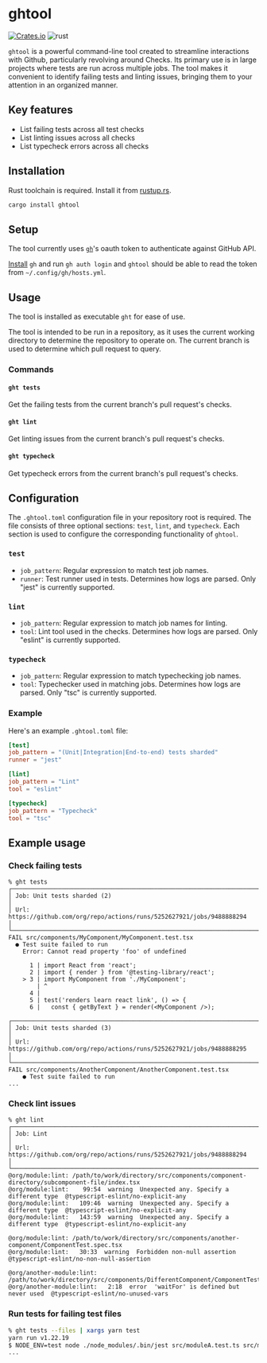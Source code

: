 # ghtool

[![Crates.io][crates-badge]][crates-url]
![rust][build-badge]

`ghtool` is a powerful command-line tool created to streamline interactions
with Github, particularly revolving around Checks. Its primary use is in large
projects where tests are run across multiple jobs. The tool makes it convenient
to identify failing tests and linting issues, bringing them to your attention
in an organized manner.

## Key features

- List failing tests across all test checks
- List linting issues across all checks
- List typecheck errors across all checks

## Installation

Rust toolchain is required. Install it from [rustup.rs](https://rustup.rs/).

```sh
cargo install ghtool
```

## Setup

The tool currently uses [`gh`](https://github.com/cli/cli)'s oauth token to
authenticate against GitHub API.

[Install](https://github.com/cli/cli#installation) `gh` and run `gh auth login`
and `ghtool` should be able to read the token from `~/.config/gh/hosts.yml`.

## Usage

The tool is installed as executable `ght` for ease of use.

The tool is intended to be run in a repository, as it uses the current working
directory to determine the repository to operate on. The current branch is used
to determine which pull request to query.

### Commands

#### `ght tests`

Get the failing tests from the current branch's pull request's checks.

#### `ght lint`

Get linting issues from the current branch's pull request's checks.

#### `ght typecheck`

Get typecheck errors from the current branch's pull request's checks.

## Configuration

The `.ghtool.toml` configuration file in your repository root is required. The
file consists of three optional sections: `test`, `lint`, and `typecheck`. Each
section is used to configure the corresponding functionality of `ghtool`.

### `test`

- `job_pattern`: Regular expression to match test job names.
- `runner`: Test runner used in tests. Determines how logs are parsed. Only
  "jest" is currently supported.

### `lint`

- `job_pattern`: Regular expression to match job names for linting.
- `tool`: Lint tool used in the checks. Determines how logs are parsed. Only
  "eslint" is currently supported.

### `typecheck`

- `job_pattern`: Regular expression to match typechecking job names.
- `tool`: Typechecker used in matching jobs. Determines how logs are parsed.
  Only "tsc" is currently supported.

### Example

Here's an example `.ghtool.toml` file:

```toml
[test]
job_pattern = "(Unit|Integration|End-to-end) tests sharded"
runner = "jest"

[lint]
job_pattern = "Lint"
tool = "eslint"

[typecheck]
job_pattern = "Typecheck"
tool = "tsc"
```

## Example usage

### Check failing tests

```
% ght tests
┌─────────────────────────────────────────────────────────────────────────────┐
│ Job: Unit tests sharded (2)                                                 │
│ Url: https://github.com/org/repo/actions/runs/5252627921/jobs/9488888294    │
└─────────────────────────────────────────────────────────────────────────────┘
FAIL src/components/MyComponent/MyComponent.test.tsx
  ● Test suite failed to run
    Error: Cannot read property 'foo' of undefined

      1 | import React from 'react';
      2 | import { render } from '@testing-library/react';
    > 3 | import MyComponent from './MyComponent';
        | ^
      4 |
      5 | test('renders learn react link', () => {
      6 |   const { getByText } = render(<MyComponent />);

┌─────────────────────────────────────────────────────────────────────────────┐
│ Job: Unit tests sharded (3)                                                 │
│ Url: https://github.com/org/repo/actions/runs/5252627921/jobs/9488888295    │
└─────────────────────────────────────────────────────────────────────────────┘
FAIL src/components/AnotherComponent/AnotherComponent.test.tsx
    ● Test suite failed to run
...
```

### Check lint issues

```
% ght lint
┌─────────────────────────────────────────────────────────────────────────────┐
│ Job: Lint                                                                   │
│ Url: https://github.com/org/repo/actions/runs/5252627921/jobs/9488888294    │
└─────────────────────────────────────────────────────────────────────────────┘
@org/module:lint: /path/to/work/directory/src/components/component-directory/subcomponent-file/index.tsx
@org/module:lint:    99:54  warning  Unexpected any. Specify a different type  @typescript-eslint/no-explicit-any
@org/module:lint:   109:46  warning  Unexpected any. Specify a different type  @typescript-eslint/no-explicit-any
@org/module:lint:   143:59  warning  Unexpected any. Specify a different type  @typescript-eslint/no-explicit-any

@org/module:lint: /path/to/work/directory/src/components/another-component/ComponentTest.spec.tsx
@org/module:lint:   30:33  warning  Forbidden non-null assertion  @typescript-eslint/no-non-null-assertion

@org/another-module:lint: /path/to/work/directory/src/components/DifferentComponent/ComponentTest.spec.tsx
@org/another-module:lint:   2:18  error  'waitFor' is defined but never used  @typescript-eslint/no-unused-vars
```

### Run tests for failing test files

```sh
% ght tests --files | xargs yarn test
yarn run v1.22.19
$ NODE_ENV=test node ./node_modules/.bin/jest src/moduleA.test.ts src/moduleB.test.ts
...
```

[crates-badge]: https://img.shields.io/crates/v/ghtool.svg
[crates-url]: https://crates.io/crates/ghtool
[build-badge]: https://github.com/raine/ghtool/actions/workflows/rust.yml/badge.svg
